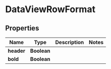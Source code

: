 

# DataViewRowFormat

## Properties

Name | Type | Description | Notes
------------ | ------------- | ------------- | -------------
**header** | **Boolean** |  | 
**bold** | **Boolean** |  | 



